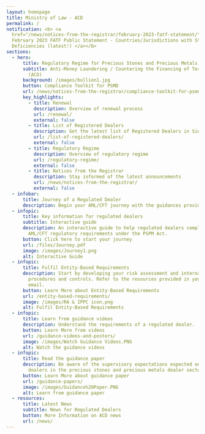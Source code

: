 ```yaml
---
layout: homepage
title: Ministry of Law - ACD
permalink: /
notification: <b> <a
  href="/news/notices-from-the-registrar/february-2023-fatf-statement/">
  February 2023 FATF Public Statement - Countries/Jurisdictions with Strategic
  Deficiencies (latest!) </a></b>
sections:
  - hero:
      title: Regulatory Regime for Precious Stones and Precious Metals Dealers
      subtitle: Anti-Money Laundering / Countering the Financing of Terrorism Division
        (ACD)
      background: /images/bullion1.jpg
      button: Compliance Toolkit for PSMD
      url: /news/notices-from-the-registrar/compliance-toolkit-for-psmd
      key_highlights:
        - title: Renewal
          description: Overview of renewal process
          url: /renewal/
          external: false
        - title: List of Registered Dealers
          description: Get the latest list of Registered Dealers in Singapore
          url: /list-of-registered-dealers/
          external: false
        - title: Regulatory Regime
          description: Overview of regulatory regime
          url: /regulatory-regime/
          external: false
        - title: Notices from the Registrar
          description: Stay informed of the latest announcements
          url: /news/notices-from-the-registrar/
          external: false
  - infobar:
      title: Journey of a Regulated Dealer
      description: Begin your AML/CFT journey with the guidances provided below
  - infopic:
      title: Key information for regulated dealers
      subtitle: Interactive guide
      description: An interactive guide to help regulated dealers comply with the
        AML/CFT regulatory requirements under the PSPM Act.
      button: Click here to start your journey
      url: /files/Journey.pdf
      image: /images/Journey1.png
      alt: Interactive Guide
  - infopic:
      title: Fulfil Entity-Based Requirements
      description: Start by developing your risk assessment and internal policies,
        procedures and controls. Refer to the resources provided in your welcome
        email.
      button: Learn More about Entity-Based Requirements
      url: /entity-based-requirements/
      image: /images/RA & IPPC icon.png
      alt: Fulfil Entity-Based Requirements
  - infopic:
      title: Learn from guidance videos
      description: Understand the requirements of a regulated dealer.
      button: Learn More from videos
      url: /guidance-videos-and-posters/
      image: /images/Watch Guidance Videos.PNG
      alt: Watch the guidance videos
  - infopic:
      title: Read the guidance paper
      description: Be aware of the supervisory expectations expected on regulated
        dealers in the precious stones and precious metals dealer sector.
      button: Learn More about guidance paper
      url: /guidance-papers/
      image: /images/Guidance%20Paper.PNG
      alt: Learn from guidance paper
  - resources:
      title: Latest News
      subtitle: News for Regulated Dealers
      button: More Information on ACD news
      url: /news/
---
```

